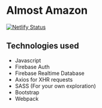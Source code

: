 # Almost Amazon
[![Netlify Status](https://api.netlify.com/api/v1/badges/448ef8b1-423a-49c5-8bbd-0b79be963db5/deploy-status)](https://app.netlify.com/sites/acp-almost-amazon/deploys)

## Technologies used
- Javascript
- Firebase Auth
- Firebase Realtime Database
- Axios for XHR requests
- SASS (For your own exploration)
- Bootstrap
- Webpack
